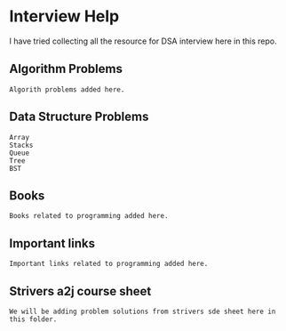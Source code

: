 # Interview Help

I have tried collecting all the resource for DSA interview here in this repo.

## Algorithm Problems
    Algorith problems added here.
## Data Structure Problems
    Array
    Stacks
    Queue
    Tree
    BST
## Books
    Books related to programming added here.
## Important links
    Important links related to programming added here.

## Strivers a2j course sheet
    We will be adding problem solutions from strivers sde sheet here in this folder.
	


